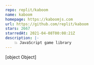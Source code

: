 ```yaml
---
repo: replit/kaboom
name: kaboom
homepage: https://kaboomjs.com
url: https://github.com/replit/kaboom
stars: 2667
starredAt: 2021-04-08T00:08:21Z
description: |-
    💥 JavaScript game library
---
```


[object Object]
